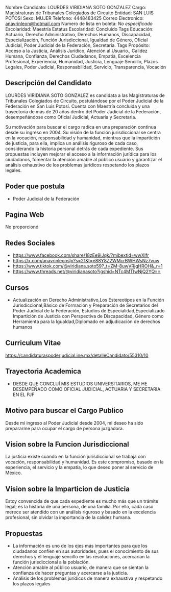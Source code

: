Nombre Candidato: LOURDES VIRIDIANA SOTO GONZALEZ
Cargo: Magistraturas de Tribunales Colegiados de Circuito
Entidad: SAN LUIS POTOSI
Sexo: MUJER
Telefono: 4448483425
Correo Electronico: anavrinleon@hotmail.com
Numero de lista en boleta: *No especificado*
Escolaridad: Maestría
Estatus Escolaridad: Concluido
Tags Educación: Actuario, Derecho Administrativo, Derechos Humanos, Discapacidad, Especialización, Función Jurisdiccional, Igualdad de Género, Oficial Judicial, Poder Judicial de la Federación, Secretaria.
Tags Propósito: Acceso a la Justicia, Análisis Jurídico, Atención al Usuario., Calidez Humana, Confianza, Derechos Ciudadanos, Empatía, Excelencia Profesional, Experiencia, Humanidad, Justicia, Lenguaje Sencillo, Plazos Legales, Poder Judicial, Responsabilidad, Servicio, Transparencia, Vocación


## Descripción del Candidato 

LOURDES VIRIDIANA SOTO GONZALEZ es candidata a las Magistraturas de Tribunales Colegiados de Circuito, postulándose por el Poder Judicial de la Federación en San Luis Potosí. Cuenta con Maestría concluida y una trayectoria de más de 20 años dentro del Poder Judicial de la Federación, desempeñándose como Oficial Judicial, Actuaria y Secretaria.

Su motivación para buscar el cargo radica en una preparación continua desde su ingreso en 2004. Su visión de la función jurisdiccional se centra en la vocación, responsabilidad y humanidad, mientras que la impartición de justicia, para ella, implica un análisis riguroso de cada caso, considerando la historia personal detrás de cada expediente. Sus propuestas incluyen mejorar el acceso a la información jurídica para los ciudadanos, fomentar la atención amable al público usuario y garantizar el análisis exhaustivo de los problemas jurídicos respetando los plazos legales.


## Poder que postula

- Poder Judicial de la Federación


## Pagina Web

No proporcionó


## Redes Sociales

- https://www.facebook.com/share/18zEe9iJqk/?mibextid=wwXIfr
- https://x.com/anavrinleonslp?s=21&t=e88Y8Z2WMcrBWHWsNz7vuw
- https://www.tiktok.com/@viridiana.soto59?_t=ZM-8uwVRjgHROH&_r=1
- https://www.threads.net/@viridianasoto?igshid=NTc4MTIwNjQ2YQ==


## Cursos

- Actualización en Derecho Administrativo,Los Estereotipos en la Función Jurisdiccional,Básico de Formación y Preparación de Secretarios del Poder Judicial de la Federación, Estudios de Especialidad,Especializado Impartición de Justicia con Perspectiva de Discapacidad, Género como Herramienta para la Igualdad,Diplomado en adjudicación de derechos humanos


## Curriculum Vitae

https://candidaturaspoderjudicial.ine.mx/detalleCandidato/55310/10


## Trayectoria Academica

- DESDE QUE CONCLUÍ MIS ESTUDIOS UNIVERSITARIOS, ME HE DESEMPEÑADO COMO OFICIAL JUDICIAL, ACTUARIA Y SECRETARIA EN EL PJF


## Motivo para buscar el Cargo Publico

Desde mi ingreso al Poder Judicial desde 2004, mi deseo ha sido prepararme para ocupar el cargo de persona juzgadora.


## Vision sobre la Funcion Jurisdiccional

La justicia existe cuando en la función jurisdiccional se trabaja con vocación, responsabilidad y humanidad. Es este compromiso, basado en la experiencia, el servicio y la empatía, lo que deseo poner al servicio de México.


## Vision sobre la Imparticion de Justicia

Estoy convencida de que cada expediente es mucho más que un trámite legal; es la historia de una persona, de una familia. Por ello, cada caso merece ser atendido con un análisis riguroso y basado en la excelencia profesional, sin olvidar la importancia de la calidez humana.


## Propuestas

- La información es uno de los ejes más importantes para que los ciudadanos confíen en sus autoridades, pues el conocimiento de sus derechos y el lenguaje sencillo en las resoluciones, acercarían la función jurisdiccional a la población.
- Atención amable al público usuario, de manera que se sientan la confianza de hacer preguntas y acercarse a la justicia.
- Análisis de los problemas jurídicos de manera exhaustiva y respetando los plazos legales

